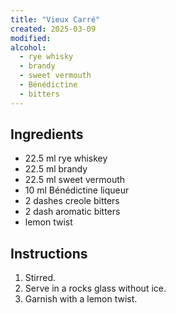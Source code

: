 ```yaml
---
title: "Vieux Carré"
created: 2025-03-09
modified:
alcohol:
  - rye whisky
  - brandy
  - sweet vermouth
  - Bénédictine
  - bitters
---
```

## Ingredients

- 22.5 ml rye whiskey
- 22.5 ml brandy
- 22.5 ml sweet vermouth
- 10 ml Bénédictine liqueur
- 2 dashes creole bitters
- 2 dash aromatic bitters
- lemon twist

## Instructions

1. Stirred.
2. Serve in a rocks glass without ice.
3. Garnish with a lemon twist.
